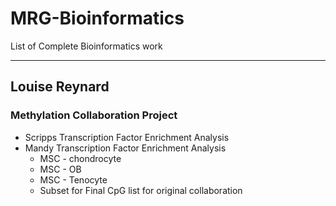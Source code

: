 # MRG-Bioinformatics
List of Complete Bioinformatics work

---

## Louise Reynard
### Methylation Collaboration Project
* Scripps Transcription Factor Enrichment Analysis
* Mandy Transcription Factor Enrichment Analysis
  * MSC - chondrocyte
  * MSC - OB
  * MSC - Tenocyte
  * Subset for Final CpG list for original collaboration
